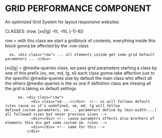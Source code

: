 # GRID PERFORMANCE COMPONENT

An optimized Grid System for layout responsive websites

CLASSES: {row, [xs|lg] 
          -fit, -fill, [-1|-6]}

row = with this class we start a gridblock of contents, everything inside this block gonna be affected by the .row class
      
      ex. <div class="row"> ... all elements inside get some grid default parameters ... </div>

[xs|lg] = @media-queries class, we pass grid parameters starting a class by one of this prefix (xs, sm, md, lg, xl) each class gonna take affection just to the specifici @media-queries size
          by default the main class who affect all the others @media-queries is the xs one
          if definition class are missing all the grid is taking xs default settings
          
          ex. <div class="row"> 
                <div class="sm-...></div>  <!-- xs will follows default rules cause xs it's undefined, sm, md, lg will follow           defined custom parameters, sm-... parameters define by (min-width:...) all followed sizes but never previous sizes -->
                <div></div> <!-- cause parametrs affects also brothers of elements this div get some custom sm- rules -->
                <div></div> <!-- same for this -->
              </div> 
                
               
                



